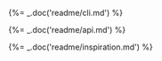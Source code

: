 
{%= _.doc('readme/cli.md') %}

{%= _.doc('readme/api.md') %}

{%= _.doc('readme/inspiration.md') %}
